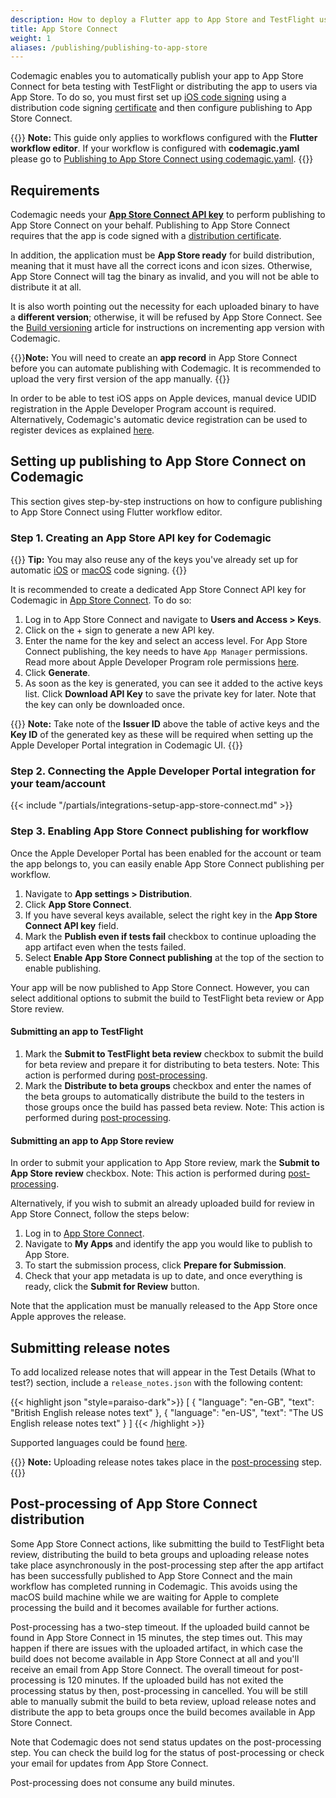 ```yaml
---
description: How to deploy a Flutter app to App Store and TestFlight using the Flutter workflow editor
title: App Store Connect
weight: 1
aliases: /publishing/publishing-to-app-store
---
```


Codemagic enables you to automatically publish your app to App Store Connect for beta testing with TestFlight or distributing the app to users via App Store. To do so, you must first set up [iOS code signing](../code-signing/ios-code-signing/) using a distribution code signing [certificate](https://developer.apple.com/support/certificates/) and then configure publishing to App Store Connect.

{{<notebox>}}
**Note:** This guide only applies to workflows configured with the **Flutter workflow editor**. If your workflow is configured with **codemagic.yaml** please go to [Publishing to App Store Connect using codemagic.yaml](../yaml-publishing/app-store-connect).
{{</notebox>}}

## Requirements

Codemagic needs your **[App Store Connect API key](https://developer.apple.com/documentation/appstoreconnectapi/creating_api_keys_for_app_store_connect_api)** to perform publishing to App Store Connect on your behalf. Publishing to App Store Connect requires that the app is code signed with a [distribution certificate](https://developer.apple.com/support/certificates/).

In addition, the application must be **App Store ready** for build distribution, meaning that it must have all the correct icons and icon sizes. Otherwise, App Store Connect will tag the binary as invalid, and you will not be able to distribute it at all.

It is also worth pointing out the necessity for each uploaded binary to have a **different version**; otherwise, it will be refused by App Store Connect. See the [Build versioning](../building/build-versioning/) article for instructions on incrementing app version with Codemagic.

{{<notebox>}}**Note:** You will need to create an **app record** in App Store Connect before you can automate publishing with Codemagic. It is recommended to upload the very first version of the app manually.
{{</notebox>}}

In order to be able to test iOS apps on Apple devices, manual device UDID registration in the Apple Developer Program account is required. Alternatively, Codemagic's automatic device registration can be used to register devices as explained [here](https://docs.codemagic.io/testing/ios-provisioning/). 

## Setting up publishing to App Store Connect on Codemagic

This section gives step-by-step instructions on how to configure publishing to App Store Connect using Flutter workflow editor.

### Step 1. Creating an App Store API key for Codemagic
    
{{<notebox>}}
**Tip:** You may also reuse any of the keys you've already set up for automatic [iOS](../code-signing/ios-code-signing/#automatic-code-signing) or [macOS](../code-signing/macos-code-signing/#automatic-code-signing) code signing.
{{</notebox>}}

It is recommended to create a dedicated App Store Connect API key for Codemagic in [App Store Connect](https://appstoreconnect.apple.com/access/api). To do so:

1. Log in to App Store Connect and navigate to **Users and Access > Keys**.
2. Click on the + sign to generate a new API key.
3. Enter the name for the key and select an access level. For App Store Connect publishing, the key needs to have `App Manager` permissions. Read more about Apple Developer Program role permissions [here](https://help.apple.com/app-store-connect/#/deve5f9a89d7).
4. Click **Generate**.
5. As soon as the key is generated, you can see it added to the active keys list. Click **Download API Key** to save the private key for later. Note that the key can only be downloaded once.

{{<notebox >}} 
**Note:** Take note of the **Issuer ID** above the table of active keys and the **Key ID** of the generated key as these will be required when setting up the Apple Developer Portal integration in Codemagic UI.
{{</notebox>}}

### Step 2. Connecting the Apple Developer Portal integration for your team/account

{{< include "/partials/integrations-setup-app-store-connect.md" >}}

### Step 3. Enabling App Store Connect publishing for workflow

Once the Apple Developer Portal has been enabled for the account or team the app belongs to, you can easily enable App Store Connect publishing per workflow.

1. Navigate to **App settings > Distribution**.
2. Click **App Store Connect**.
3. If you have several keys available, select the right key in the **App Store Connect API key** field.
4. Mark the **Publish even if tests fail** checkbox to continue uploading the app artifact even when the tests failed.
5. Select **Enable App Store Connect publishing** at the top of the section to enable publishing.

Your app will be now published to App Store Connect. However, you can select additional options to submit the build to TestFlight beta review or App Store review. 

#### Submitting an app to TestFlight

1. Mark the **Submit to TestFlight beta review** checkbox to submit the build for beta review and prepare it for distributing to beta testers. Note: This action is performed during [post-processing](#post-processing-of-app-store-connect-distribution).
2. Mark the **Distribute to beta groups** checkbox and enter the names of the beta groups to automatically distribute the build to the testers in those groups once the build has passed beta review. Note: This action is performed during [post-processing](#post-processing-of-app-store-connect-distribution).

#### Submitting an app to App Store review

In order to submit your application to App Store review, mark the **Submit to App Store review** checkbox. Note: This action is performed during [post-processing](#post-processing-of-app-store-connect-distribution). 

Alternatively, if you wish to submit an already uploaded build for review in App Store Connect, follow the steps below:

1. Log in to [App Store Connect](https://appstoreconnect.apple.com/).
2. Navigate to **My Apps** and identify the app you would like to publish to App Store.
3. To start the submission process, click **Prepare for Submission**.
4. Check that your app metadata is up to date, and once everything is ready, click the **Submit for Review** button.

Note that the application must be manually released to the App Store once Apple approves the release.

## Submitting release notes

To add localized release notes that will appear in the Test Details (What to test?) section, include a `release_notes.json` with the following content:

{{< highlight json "style=paraiso-dark">}}
[
    {
        "language": "en-GB",
        "text": "British English release notes text"
    },
    {
        "language": "en-US",
        "text": "The US English release notes text"
    }
]
{{< /highlight >}}

Supported languages could be found [here](https://developer.apple.com/documentation/appstoreconnectapi/betabuildlocalizationcreaterequest/data/attributes).

{{<notebox>}}
**Note:** Uploading release notes takes place in the [post-processing](#post-processing-of-app-store-connect-distribution) step.
{{</notebox>}}


## Post-processing of App Store Connect distribution

Some App Store Connect actions, like submitting the build to TestFlight beta review, distributing the build to beta groups and uploading release notes take place asynchronously in the post-processing step after the app artifact has been successfully published to App Store Connect and the main workflow has completed running in Codemagic. This avoids using the macOS build machine while we are waiting for Apple to complete processing the build and it becomes available for further actions. 

Post-processing has a two-step timeout. If the uploaded build cannot be found in App Store Connect in 15 minutes, the step times out. This may happen if there are issues with the uploaded artifact, in which case the build does not become available in App Store Connect at all and you'll receive an email from App Store Connect. The overall timeout for post-processing is 120 minutes. If the uploaded build has not exited the processing status by then, post-processing in cancelled. You will be still able to manually submit the build to beta review, upload release notes and distribute the app to beta groups once the build becomes available in App Store Connect.

Note that Codemagic does not send status updates on the post-processing step. You can check the build log for the status of post-processing or check your email for updates from App Store Connect.

Post-processing does not consume any build minutes.
